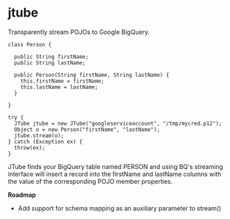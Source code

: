 jtube
=====

Transparently stream POJOs to Google BigQuery.
```
class Person {
  
  public String firstName;
  public String lastName;
  
  public Person(String firstName, String lastName) {
    this.firstName = firstName;
    this.lastName = lastName;
  }
  
}
```

```
try {
  JTube jtube = new JTube("googleserviceaccount", "/tmp/mycred.p12");
  Object o = new Person("firstName", "lastName");
  jtube.stream(o);
} catch (Exception ex) {
  throw(ex);
}
```

JTube finds your BigQuery table named PERSON and using BQ's streaming interface will insert a record into the firstName and lastName columns with the value of the corresponding POJO member properties.

**Roadmap**

- Add support for schema mapping as an auxiliary parameter to stream()
